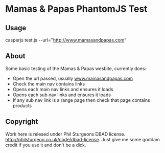 Mamas & Papas PhantomJS Test
======================
Usage
-----

casperjs test.js --url="http://www.mamasandpapas.com"

About
-----

Some basic testing of the Mamas & Papas wesbite, currently does:
* Open the url passed, usually www.mamasandpapas.com
* Check the main nav contains links
* Opens each main nav links and ensures it loads
* Opens each sub nav links and ensures it loads
* If any sub nav link is a range page then check that page contains products

Copyright
----------

Work here is relesed under Phil Sturgeons DBAD license. http://philsturgeon.co.uk/code/dbad-license. Just give me some goddam credit if you use it and don't be a dick.